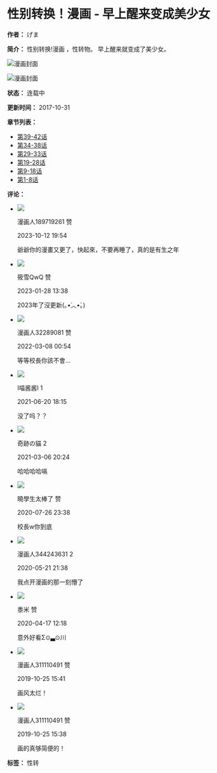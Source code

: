 # 性别转换！漫画 - 早上醒来变成美少女

**作者：** げま

**简介：** 性别转换!漫画 ，性转物。 早上醒来就变成了美少女。

![漫画封面](https://mhfm8us.cdndm5.com/18/17348/20150202142555_180x240_24.jpg)

![漫画封面](https://mhfm8us.cdndm5.com/18/17348/20150202142555_180x240_24.jpg)

**状态：** 连载中

**更新时间：** 2017-10-31

**章节列表：**

-   [第39-42话](/m550904/)
-   [第34-38话](/m402825/)
-   [第29-33话](/m190031/)
-   [第19-28话](/m189957/)
-   [第9-18话](/m189795/)
-   [第1-8话](/m189359/)

**评论：**

-   ![](https://manhua1028avatar40.cdndm5.com/userfile/5/avatars/2021/5/23/189719261/1/3b02a3e1c38e40f4990c317dde7ffb22_tmb_64x64.jpg)
    
    漫画人189719261 赞
    
    2023-10-12 19:54
    
    爺爺你的漫畫又更了，快起來，不要再睡了，真的是有生之年
    
-   ![](https://manhua1028avatar40.cdndm5.com/userfile/5/avatars/2020/6/11/214120271/1/b1234a533fe24aeca59bfe392ca9b308_tmb_64x64.jpg)
    
    筱雪QwQ 赞
    
    2023-01-28 13:38
    
    2023年了沒更新(⁠｡⁠•́⁠︿⁠•̀⁠｡⁠)
    
-   ![](https://tp2.sinaimg.cn/3966660933/180/0/1)
    
    漫画人32289081 赞
    
    2022-03-08 00:54
    
    等等校長你該不會…
    
-   ![](https://manhua1028avatar40.cdndm5.com/userfile/5/avatars/2021/6/20/381156781/1/ac8d9dc19f1740739e0a57b9a96709b7_tmb_64x64.jpg)
    
    Ⅰ喵酱酱Ⅰ 1
    
    2021-06-20 18:15
    
    没了吗？？
    
-   ![](https://manhua1028avatar40.cdndm5.com/userfile/3/avatars/2020/4/5/337821941/1/cb70f86a61d4453eb082fa46f653e9df_tmb_64x64.jpg)
    
    奇跡の貓 2
    
    2021-03-06 20:24
    
    哈哈哈哈嗝
    
-   ![](https://manhua1028avatar40.cdndm5.com/userfile/5/avatars/2020/6/28/323339891/1/202fa8bd3f8247099ac8401ea20aecf3_tmb_64x64.jpg)
    
    曉學生太棒了 赞
    
    2020-07-26 23:38
    
    校長w你到底
    
-   ![](https://thirdwx.qlogo.cn/mmopen/vi_32/7ibiccibBsarNHKD3ED4UuuHJIg0al3ADHQEdd8VxibqKsXBujH6c8fdIkwNt0Wn99kicGCPjRZ74EDWgZbic8CiaicXXQ/132)
    
    漫画人344243631 2
    
    2020-05-21 21:38
    
    我点开漫画的那一刻懵了
    
-   ![](https://css122us.cdndm5.com/v202411181654/dm5/images/user/toux3.jpg)
    
    黍米 赞
    
    2020-04-17 12:18
    
    意外好看Σ⊙▃⊙川
    
-   ![](https://tvax4.sinaimg.cn/crop.0.5.502.502.180/97442683ly8flg6sbrgr6j20dy0e83zs.jpg?KID=imgbed,tva&Expires=1570933843&ssig=aopFdGnRrh)
    
    漫画人311110491 赞
    
    2019-10-25 15:41
    
    画风太烂！
    
-   ![](https://tvax4.sinaimg.cn/crop.0.5.502.502.180/97442683ly8flg6sbrgr6j20dy0e83zs.jpg?KID=imgbed,tva&Expires=1570933843&ssig=aopFdGnRrh)
    
    漫画人311110491 赞
    
    2019-10-25 15:38
    
    画的真够简便的！

**标签：** 性转
